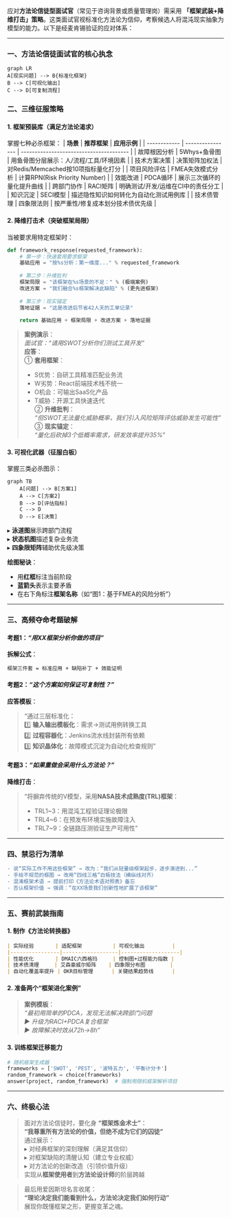 应对**方法论信徒型面试官**（常见于咨询背景或质量管理岗）需采用 **「框架武装+降维打击」策略**。这类面试官视标准化方法论为信仰，考察候选人将混沌现实抽象为模型的能力。以下是经麦肯锡验证的应对体系：

---

### 一、方法论信徒面试官的**核心执念**
```mermaid
graph LR
A[现实问题] --> B{标准化框架}
B --> C[可视化输出]
C --> D[可复制流程]
```

### 二、**三维征服策略**
#### **1. 框架预装库（满足方法论渴求）**
掌握七种必杀框架：
| **场景**     | **推荐框架**     | **应用示例**                            |
| ------------ | ---------------- | --------------------------------------- |
| 故障根因分析 | 5Whys+鱼骨图     | 用鱼骨图分层展示：人/流程/工具/环境因素 |
| 技术方案决策 | 决策矩阵加权法   | 对Redis/Memcached按10项指标量化打分     |
| 项目风险评估 | FMEA失效模式分析 | 计算RPN(Risk Priority Number)           |
| 效能改进     | PDCA循环         | 展示三次循环的量化提升曲线              |
| 跨部门协作   | RACI矩阵         | 明确测试/开发/运维在CI中的责任分工      |
| 知识沉淀     | SECI模型         | 描述隐性知识如何转化为自动化测试用例库  |
| 技术债管理   | 四象限法则       | 按严重性/修复成本划分技术债优先级       |

#### **2. 降维打击术（突破框架局限）**
当被要求用特定框架时：
```python
def framework_response(requested_framework):
    # 第一步：快速套用要求框架
    基础应用 = "按%s分析：第一维度..." % requested_framework  
    
    # 第二步：升维批判
    框架局限 = "该框架在%s场景的不足：" % (极端案例)
    改进方案 = "我们融合%s框架解决此缺陷" % (更先进框架)
    
    # 第三步：现实锚定
    落地证据 = "这是改进后节省42人天的工单记录"
    
    return 基础应用 + 框架局限 + 改进方案 + 落地证据
```

> **案例演示**：  
> _面试官：“请用SWOT分析你们测试工具开发”_  
> **应答**：  
> ① **套用框架**：  
> - S优势：自研工具精准匹配业务流  
> - W劣势：React前端技术栈不统一  
> - O机会：可输出SaaS化产品  
> - T威胁：开源工具快速迭代  
> ② **升维批判**：  
> _“但SWOT无法量化威胁概率，我们引入风险矩阵评估威胁发生可能性”_  
> ③ **现实锚定**：  
> _“量化后砍掉3个低概率需求，研发效率提升35%”_

#### **3. 可视化武器（征服白板）**
掌握三类必杀图示：
```mermaid
graph TB
    A[问题] --> B[方案1]
    A --> C[方案2]
    B --> D[评估指标]
    C --> D
    D --> E[决策]
```
▸ **泳道图**展示跨部门流程  
▸ **状态机图**描述复杂业务流  
▸ **四象限矩阵**辅助优先级决策  

**绘图秘诀**：  
- 用**红框**标注当前阶段  
- **蓝箭头**表示主要矛盾  
- 在右下角标注**框架名称**（如“图1：基于FMEA的风险分析”）

---

### 三、**高频夺命考题破解**
#### **考题1**：_“用XX框架分析你做的项目”_  
**拆解公式**：  
```  
框架三件套 = 标准应用 + 缺陷补丁 + 效能证明  
```

#### **考题2**：_“这个方案如何保证可复制性？”_  
**应答模板**：  
> “通过三层标准化：  
> 1️⃣ **输入输出模板化**：需求→测试用例转换工具  
> 2️⃣ **过程容器化**：Jenkins流水线封装所有依赖  
> 3️⃣ **知识晶体化**：故障模式沉淀为自动化检查规则”  

#### **考题3**：_“如果重做会采用什么方法论？”_  
**降维打击**：  
> “将摒弃传统的V模型，采用**NASA技术成熟度(TRL)框架**：  
> - TRL1~3：用混沌工程验证理论极限  
> - TRL4~6：在预发布环境实施故障注入  
> - TRL7~9：全链路压测验证生产可用性”  

---

### 四、**禁忌行为清单**
```diff
- 说“实际工作不用这些框架” → 改为：“我们从轻量级框架起步，逐步演进到...”
- 手绘不规范的框图 → 改用“四线三格”白板技法（横纵线对齐）
- 混淆框架术语 → 提前打印《方法论术语对照表》备忘
- 否认框架价值 → 强调：“在XX场景我们创新性地扩展了该框架”
```

---

### 五、**赛前武装指南**
#### 1. 制作《方法论转换器》
```markdown
| 实际经验       | 适配框架          | 可视化输出         |
|----------------|------------------|-------------------|
| 性能优化       | DMAIC六西格玛     | 控制图+过程能力指数 |
| 技术债清理     | 艾森豪威尔矩阵    | 四象限分布图        |
| 自动化覆盖率提升 | OKR目标管理      | 关键结果趋势线      |
```

#### 2. 准备两个“框架进化案例”
> **案例模板**：  
> _“最初用简单的PDCA，发现无法解决跨部门问题  
> ▶ 升级为RACI+PDCA复合框架  
> ▶ 故障解决时效从72h→8h”_

#### 3. 训练框架迁移能力
```python
# 随机框架生成器
frameworks = ['SWOT', 'PEST', '波特五力', '平衡计分卡']
random_framework = choice(frameworks)
answer(project, random_framework)  # 强制用随机框架解析项目
```

---

### 六、**终极心法**
> 面对方法论信徒时，要化身 **“框架炼金术士”**：  
> **“我尊重所有方法论的价值，但绝不成为它们的囚徒”**  
> 通过展示：  
> ▸ 对经典框架的深刻理解（满足其信仰）  
> ▸ 对框架缺陷的清醒认知（建立专业权威）  
> ▸ 对方法论的创新改造（引领价值升级）  
> 实现从**框架使用者**到**方法论设计师**的阶层跨越

> 最后用爱因斯坦名言收尾：  
> **“理论决定我们能看到什么，方法论决定我们如何行动”**  
> 展现你既懂框架之形，更握变革之魂。